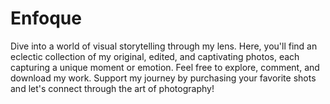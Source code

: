# Enfoque
Dive into a world of visual storytelling through my lens. Here, you'll find an eclectic collection of my original, edited, and captivating photos, each capturing a unique moment or emotion. Feel free to explore, comment, and download my work. Support my journey by purchasing your favorite shots and let's connect through the art of photography!
